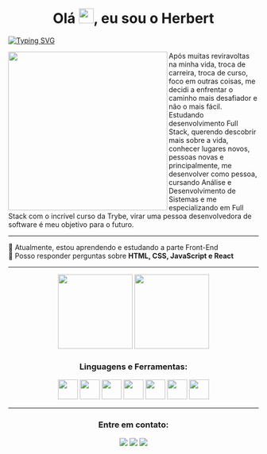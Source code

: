 
<h1 align="center">Olá  <img src="https://media.giphy.com/media/hvRJCLFzcasrR4ia7z/giphy.gif" width="30px"/>, eu sou o Herbert </h1>

[![Typing SVG](https://readme-typing-svg.demolab.com?font=Fira+Code&pause=1000&color=8B8989&center=true&vCenter=true&width=1000&lines=Dev+Full+stack+em+forma%C3%A7%C3%A3o;sempre+em+constante+desenvolvimento+pessoal)](https://git.io/typing-svg)

<img align="left" src="https://camo.githubusercontent.com/8bf6f6d78abc81fcf9c49f10649423e73ea44bc248e83aaae8759d401c829a84/68747470733a2f2f70687973696373677572756b756c2e66696c65732e776f726470726573732e636f6d2f323031392f30322f6368617261637465722d312e676966" width="320px"> Após muitas reviravoltas na minha vida, troca de carreira, troca de curso, foco em outras coisas, me decidi a enfrentar o caminho mais desafiador e não o mais fácil. Estudando desenvolvimento Full Stack, querendo descobrir mais sobre a vida, conhecer lugares novos, pessoas novas e principalmente, me desenvolver como pessoa, cursando Análise e Desenvolvimento de Sistemas e me especializando em Full Stack com o incrível curso da Trybe, virar uma pessoa desenvolvedora de software é meu objetivo para o futuro.

**********
<div align="left">
🌱 Atualmente, estou aprendendo e estudando a parte Front-End<br>
💬 Posso responder perguntas sobre <strong>HTML, CSS, JavaScript e React</strong><br>
</div>

***************	

<div align="center">
  <img height="150em" src="https://github-readme-stats-eight-theta.vercel.app/api?username=herbertho&show_icons=true&theme=dark&include_all_commits=true&count_private=true"/>
  <img height="150em" src="https://github-readme-stats-eight-theta.vercel.app/api/top-langs/?username=herbertho&layout=compact&langs_count=8&theme=dark"/>
<div>	
	
	
<h3 align="center">Linguagens e Ferramentas:</h3>
<p align="center"><img height="40" width="40" src="https://cdn.simpleicons.org/css3/8B8989" /> <img height="40" width="40" src="https://cdn.simpleicons.org/html5/8B8989"/> <img height="40" width="40" src="https://cdn.simpleicons.org/javascript/8B8989"/> <img height="40" width="40" src="https://cdn.simpleicons.org/react/8B8989"/> <img height="40" width="40" src="https://cdn.simpleicons.org/npm/8B8989"/> <img height="40" width="40" src="https://cdn.simpleicons.org/jest/8B8989"/> <img height="40" width="40" src="https://cdn.simpleicons.org/ubuntu/8B8989"/></p></div>
</div>

*******************

<h3 align="center">Entre em contato:</h3>
<p align="center"><a href="https://api.whatsapp.com/send?phone=5541997780160&text=Ol%C3%A1!%20Peguei%20seu%20n%C3%BAmero%20no%20seu%20GitHub,%20podemos%20conversar?" target="blank"><img src="https://custom-icon-badges.demolab.com/badge/-Whatsapp-8B8989?style=for-the-badge&logo=whatsapp&logoColor=white"></a>
<a href="https://linkedin.com/in/herberthodev" target="blank"><img src="https://custom-icon-badges.demolab.com/badge/-LinkedIn-8B8989?style=for-the-badge&logo=linkedin&logoColor=white"></a>
<a href="https://www.instagram.com/herbert_ho" target="blank"><img src="https://custom-icon-badges.demolab.com/badge/-Instagram-8B8989?style=for-the-badge&logo=instagram&logoColor=white"></a>
</p>
